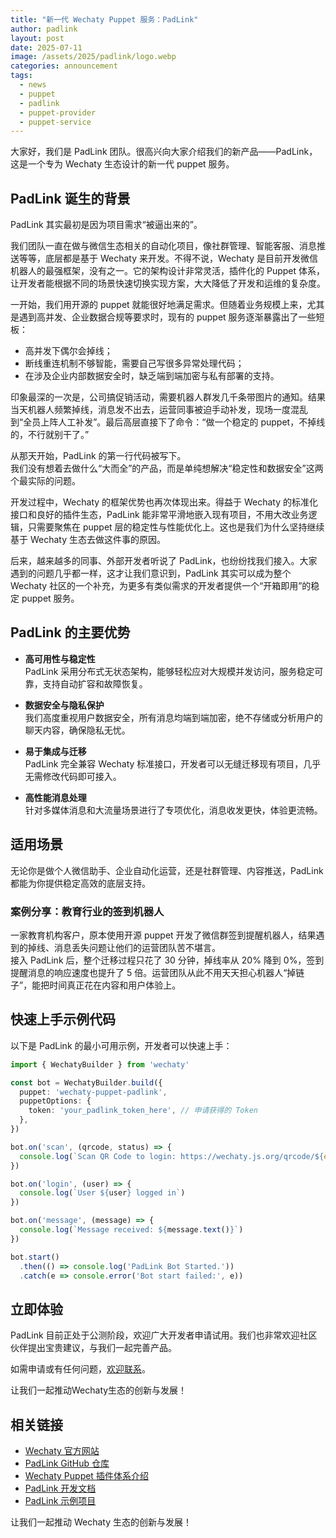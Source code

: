 ```yaml
---
title: "新一代 Wechaty Puppet 服务：PadLink"
author: padlink
layout: post
date: 2025-07-11
image: /assets/2025/padlink/logo.webp
categories: announcement
tags:
  - news
  - puppet
  - padlink
  - puppet-provider
  - puppet-service
---
```


大家好，我们是 PadLink 团队。很高兴向大家介绍我们的新产品——PadLink，这是一个专为 Wechaty 生态设计的新一代 puppet 服务。

## PadLink 诞生的背景

PadLink 其实最初是因为项目需求“被逼出来的”。

我们团队一直在做与微信生态相关的自动化项目，像社群管理、智能客服、消息推送等等，底层都是基于 Wechaty 来开发。不得不说，Wechaty 是目前开发微信机器人的最强框架，没有之一。它的架构设计非常灵活，插件化的 Puppet 体系，让开发者能根据不同的场景快速切换实现方案，大大降低了开发和运维的复杂度。

一开始，我们用开源的 puppet 就能很好地满足需求。但随着业务规模上来，尤其是遇到高并发、企业数据合规等要求时，现有的 puppet 服务逐渐暴露出了一些短板：

- 高并发下偶尔会掉线；
- 断线重连机制不够智能，需要自己写很多异常处理代码；
- 在涉及企业内部数据安全时，缺乏端到端加密与私有部署的支持。

印象最深的一次是，公司搞促销活动，需要机器人群发几千条带图片的通知。结果当天机器人频繁掉线，消息发不出去，运营同事被迫手动补发，现场一度混乱到“全员上阵人工补发”。最后高层直接下了命令：“做一个稳定的 puppet，不掉线的，不行就别干了。”

从那天开始，PadLink 的第一行代码被写下。  
我们没有想着去做什么“大而全”的产品，而是单纯想解决“稳定性和数据安全”这两个最实际的问题。

开发过程中，Wechaty 的框架优势也再次体现出来。得益于 Wechaty 的标准化接口和良好的插件生态，PadLink 能非常平滑地嵌入现有项目，不用大改业务逻辑，只需要聚焦在 puppet 层的稳定性与性能优化上。这也是我们为什么坚持继续基于 Wechaty 生态去做这件事的原因。

后来，越来越多的同事、外部开发者听说了 PadLink，也纷纷找我们接入。大家遇到的问题几乎都一样，这才让我们意识到，PadLink 其实可以成为整个 Wechaty 社区的一个补充，为更多有类似需求的开发者提供一个“开箱即用”的稳定 puppet 服务。

## PadLink 的主要优势

- **高可用性与稳定性**  
  PadLink 采用分布式无状态架构，能够轻松应对大规模并发访问，服务稳定可靠，支持自动扩容和故障恢复。

- **数据安全与隐私保护**  
  我们高度重视用户数据安全，所有消息均端到端加密，绝不存储或分析用户的聊天内容，确保隐私无忧。

- **易于集成与迁移**  
  PadLink 完全兼容 Wechaty 标准接口，开发者可以无缝迁移现有项目，几乎无需修改代码即可接入。

- **高性能消息处理**  
  针对多媒体消息和大流量场景进行了专项优化，消息收发更快，体验更流畅。

## 适用场景

无论你是做个人微信助手、企业自动化运营，还是社群管理、内容推送，PadLink 都能为你提供稳定高效的底层支持。

### 案例分享：教育行业的签到机器人

一家教育机构客户，原本使用开源 puppet 开发了微信群签到提醒机器人，结果遇到的掉线、消息丢失问题让他们的运营团队苦不堪言。  
接入 PadLink 后，整个迁移过程只花了 30 分钟，掉线率从 20% 降到 0%，签到提醒消息的响应速度也提升了 5 倍。运营团队从此不用天天担心机器人“掉链子”，能把时间真正花在内容和用户体验上。

## 快速上手示例代码

以下是 PadLink 的最小可用示例，开发者可以快速上手：

```ts
import { WechatyBuilder } from 'wechaty'

const bot = WechatyBuilder.build({
  puppet: 'wechaty-puppet-padlink',
  puppetOptions: {
    token: 'your_padlink_token_here', // 申请获得的 Token
  },
})

bot.on('scan', (qrcode, status) => {
  console.log(`Scan QR Code to login: https://wechaty.js.org/qrcode/${encodeURIComponent(qrcode)}`)
})

bot.on('login', (user) => {
  console.log(`User ${user} logged in`)
})

bot.on('message', (message) => {
  console.log(`Message received: ${message.text()}`)
})

bot.start()
  .then(() => console.log('PadLink Bot Started.'))
  .catch(e => console.error('Bot start failed:', e))
````

## 立即体验

PadLink 目前正处于公测阶段，欢迎广大开发者申请试用。我们也非常欢迎社区伙伴提出宝贵建议，与我们一起完善产品。

如需申请或有任何问题，[欢迎联系](mailto:padlink001@gmail.com)。

让我们一起推动Wechaty生态的创新与发展！

## 相关链接
- [Wechaty 官方网站](https://wechaty.js.org/)
- [PadLink GitHub 仓库](https://github.com/padlink/wechaty-puppet-padlink)
- [Wechaty Puppet 插件体系介绍](https://wechaty.js.org/docs/puppet-overview/)
- [PadLink 开发文档](https://github.com/padlink/wechaty-puppet-padlink)
- [PadLink 示例项目](https://github.com/padlink/wechaty-puppet-padlink-demo)

 让我们一起推动 Wechaty 生态的创新与发展！